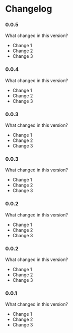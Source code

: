 # Changelog

### 0.0.5

What changed in this version?

* Change 1
* Change 2
* Change 3

### 0.0.4

What changed in this version?

* Change 1
* Change 2
* Change 3

### 0.0.3

What changed in this version?

* Change 1
* Change 2
* Change 3

### 0.0.3

What changed in this version?

* Change 1
* Change 2
* Change 3

### 0.0.2

What changed in this version?

* Change 1
* Change 2
* Change 3

### 0.0.2

What changed in this version?

* Change 1
* Change 2
* Change 3

### 0.0.1

What changed in this version?

* Change 1
* Change 2
* Change 3
